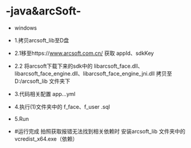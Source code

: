# -java&arcSoft- 

- windows 

- 1.拷贝arcsoft_lib至D盘 
- 2.1移至https://www.arcsoft.com.cn/ 获取 appId、sdkKey 
- 2.2 将arcsoft下载下来的sdk中的 libarcsoft_face.dll、libarcsoft_face_engine.dll、libarcsoft_face_engine_jni.dll 拷贝至D:/arcsoft_lib 文件夹下
- 3.代码相关配置  app...yml  
- 4.执行(1)文件夹中的 f_face、f_user .sql 
- 5.Run

- #运行完成 拍照获取报错无法找到相关依赖时  安装arcsoft_lib 文件夹中的vcredist_x64.exe（依赖） 